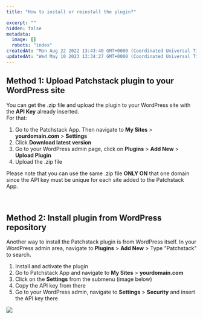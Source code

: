```yaml
---
title: "How to install or reinstall the plugin?"

excerpt: ""
hidden: false
metadata: 
  image: []
  robots: "index"
createdAt: "Mon Aug 22 2022 13:43:40 GMT+0000 (Coordinated Universal Time)"
updatedAt: "Wed May 10 2023 13:34:27 GMT+0000 (Coordinated Universal Time)"
---
```

## Method 1: Upload Patchstack plugin to your WordPress site

You can get the .zip file and upload the plugin to your WordPress site with the **API Key** already inserted.  
For that:

<ol><li>
Go to the Patchstack App. Then navigate to <b>My Sites</b> > <b>yourdomain.com</b> > <b>Settings</b></li>
<li>Click <b>Download latest version</b></li>
<li>Go to your WordPress admin page, click on <b>Plugins</b> > <b>Add New</b> > <b>Upload Plugin</b></li><li>Upload the .zip file</li></ol>
Please note that you can use the same .zip file <b>ONLY ON</b> that one domain since the API key must be unique for each site added to the Patchstack App.
<br><br><br>

## Method 2: Install plugin from WordPress repository

Another way to install the Patchstack plugin is from WordPress itself. In your WordPress admin area, navigate to **Plugins** > **Add New** > Type "Patchstack" to search.

<ol><li>Install and activate the plugin</li>
<li>Go to Patchstack App and navigate to <b>My Sites</b> > <b>yourdomain.com</b></li>

<li>Click on the <b>Settings</b> from the submenu (image below)</li>

<li>Copy the API key from there</li>

<li>Go to your WordPress admin, navigate to <b>Settings</b> > <b>Security</b> and insert the API key there</li>
</ol>

![](@images/5beca91-small-Patchstack_api_key_settings.png)
